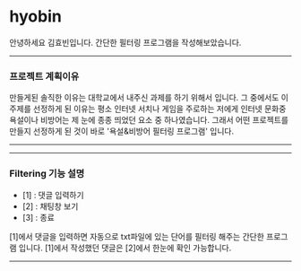 # hyobin

안녕하세요 김효빈입니다.
간단한 필터링 프로그램을 작성해보았습니다.

----------------------------------

### 프로젝트 계획이유

만들게된 솔직한 이유는 대학교에서 내주신 과제를 하기 위해서 입니다.
그 중에서도 이 주제를 선정하게 된 이유는 평소 인터넷 서치나 게임을 주로하는 저에게 인터넷 문화중 욕설이나 비방어는 제 눈에 종종 띄었던 요소 중 하나였습니다. 
그래서 어떤 프로젝트를 만들지 선정하게 된 것이 바로 '욕설&비방어 필터링 프로그램' 입니다.

-----------------------------------

-----------------------------------

### Filtering 기능 설명

+ [1] : 댓글 입력하기
+ [2] : 채팅창 보기
+ [3] : 종료

[1]에서 댓글을 입력하면 자동으로 txt파일에 있는 단어를 필터링 해주는 간단한 프로그램 입니다.
[1]에서 작성했던 댓글은 [2]에서 한눈에 확인 가능합니다.

-----------------------------------
